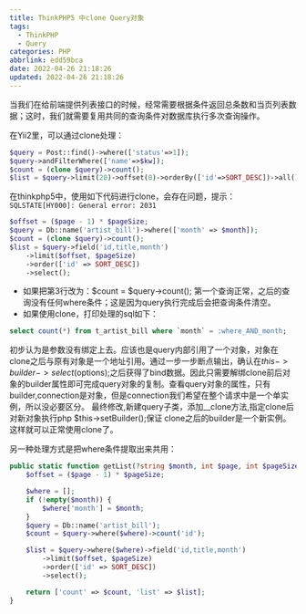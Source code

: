 ```yaml
---
title: ThinkPHP5 中clone Query对象
tags:
  - ThinkPHP
  - Query
categories: PHP
abbrlink: edd59bca
date: 2022-04-26 21:18:26
updated: 2022-04-26 21:18:26
---
```

当我们在给前端提供列表接口的时候，经常需要根据条件返回总条数和当页列表数据；这时，我们就需要复用共同的查询条件对数据库执行多次查询操作。

在Yii2里，可以通过clone处理：
```php
$query = Post::find()->where(['status'=>1]);
$query->andFilterWhere(['name'=>$kw]);
$count = (clone $query)->count();
$list = $query->limit(20)->offset(0)->orderBy(['id'=>SORT_DESC])->all()->asArray();
```
在thinkphp5中，使用如下代码进行clone，会存在问题，提示：`SQLSTATE[HY000]: General error: 2031`
```php
$offset = ($page - 1) * $pageSize;
$query = Db::name('artist_bill')->where(['month' => $month]);
$count = (clone $query)->count();
$list = $query->field('id,title,month')
    ->limit($offset, $pageSize)
    ->order(['id' => SORT_DESC])
    ->select();
```
- 如果把第3行改为：$count = $query->count();  第一个查询正常，之后的查询没有任何where条件；这是因为query执行完成后会把查询条件清空。
- 如果使用clone，打印处理的sql如下：
```sql
select count(*) from t_artist_bill where `month` = :where_AND_month;
```
初步认为是参数没有绑定上去。应该也是query内部引用了一个对象，对象在clone之后与原有对象是一个地址引用。通过一步一步断点输出，确认在$this->builder->select($options);之后获得了bind数据。因此只需要解绑clone前后对象的builder属性即可完成query对象的复制。查看query对象的属性，只有builder,connection是对象，但是connection我们希望在整个请求中是一个单实例，所以没必要区分。
最终修改,新建query子类，添加__clone方法,指定clone后对新对象执行php $this->setBuilder();保证 clone之后的builder是一个新实例。
这样就可以正常使用clone了。

另一种处理方式是把where条件提取出来共用：
```php
public static function getList(?string $month, int $page, int $pageSize): array{
    $offset = ($page - 1) * $pageSize;

    $where = [];
    if (!empty($month)) {
        $where['month'] = $month;
    }
    $query = Db::name('artist_bill');
    $count = $query->where($where)->count('id');

    $list = $query->where($where)->field('id,title,month')
        ->limit($offset, $pageSize)
        ->order(['id' => SORT_DESC])
        ->select();

    return ['count' => $count, 'list' => $list];
}
```
